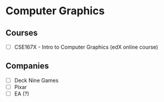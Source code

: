 # Computer Graphics

## Courses

- [ ] CSE167X - Intro to Computer Graphics (edX online course) 

## Companies
- [ ] Deck Nine Games
- [ ] Pixar
- [ ] EA (?)
